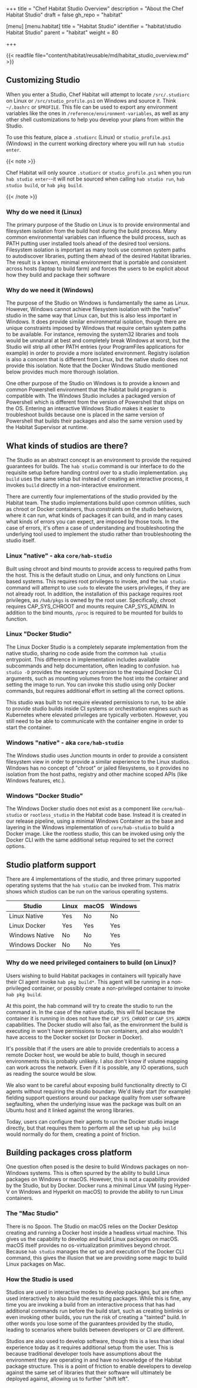 +++
title = "Chef Habitat Studio Overview"
description = "About the Chef Habitat Studio"
draft = false
gh_repo = "habitat"

[menu]
  [menu.habitat]
    title = "Habitat Studio"
    identifier = "habitat/studio Habitat Studio"
    parent = "habitat"
    weight = 80

+++

<!-- ## Scotts goals:
There are two goals I have with this document, the second being a component of the first, but is a major sticking point to selling Habitat right now.

I frequently see questions posed about the Studio that (feel like) there is an assumption that the Studio is providing certain capabilities, when it is often the underlying tools a particular implementation uses that provide those capabilities. In the case of troubleshooting, knowing which implementation you are using leads you to the correct set of tools to diagnose and fix the issue.

The desire to build Habitat packages in CI leads to the question of why we require elevated privileges in order to build.

In order to explain why that is, so that there is a common starting point, my goal is to break down the studio conceptually, and give a brief overview of the differing implementations before talking about the elevated privileges conundrum. -->

{{< readfile file="content/habitat/reusable/md/habitat_studio_overview.md" >}}

## Customizing Studio

When you enter a Studio, Chef Habitat will attempt to locate `/src/.studiorc` on Linux or `/src/studio_profile.ps1` on Windows and source it.
Think `~/.bashrc` or `$PROFILE`.
This file can be used to export any environment variables like the ones in `/reference/environment-variables`, as well as any other shell customizations to help you develop your plans from within the Studio.

To use this feature, place a `.studiorc` (Linux) or `studio_profile.ps1` (Windows) in the current working directory
where you will run `hab studio enter`.

{{< note >}}

Chef Habitat will only source `.studiorc` or `studio_profile.ps1` when you run `hab studio enter`--it will not be sourced when calling `hab studio run`, `hab studio build`, or `hab pkg build`.

{{< /note >}}

### Why do we need it (Linux)

The primary purpose of the Studio on Linux is to provide environmental and filesystem isolation from the build host during the build process. Many common environmental variables can influence the build process, such as PATH putting user installed tools ahead of the desired tool versions. Filesystem isolation is important as many tools use common system paths to autodiscover libraries, putting them ahead of the desired Habitat libraries. The result is a known, minimal environment that is portable and consistent across hosts (laptop to build farm) and forces the users to be explicit about how they build and package their software

### Why do we need it (Windows)

The purpose of the Studio on Windows is fundamentally the same as Linux. However, Windows cannot achieve filesystem isolation with the "native" studio in the same way that Linux can, but this is also less important in Windows. It does provide similar environmental isolation, though there are unique constraints imposed by Windows that require certain system paths to be available. For instance, removing the system32 libraries and tools would be unnatural at best and completely break Windows at worst, but the Studio will strip all other PATH entries (your ProgramFiles applications for example) in order to provide a more isolated environment. Registry isolation is also a concern that is different from Linux, but the native studio does not provide this isolation. Note that the Docker Windows Studio mentioned below provides much more thorough isolation.

One other purpose of the Studio on Windows is to provide a known and common Powershell environment that the Habitat build program is compatible with. The Windows Studio includes a packaged version of Powershell which is different from the version of Powershell that ships on the OS. Entering an interactive Windows Studio makes it easier to troubleshoot builds because one is placed in the same version of Powershell that builds their packages and also the same version used by the Habitat Supervisor at runtime.

## What kinds of studios are there?

The Studio as an abstract concept is an environment to provide the required guarantees for builds. The `hab studio` command is our interface to do the requisite setup before handing control over to a studio implementation. `pkg build` uses the same setup but instead of creating an interactive process, it invokes `build` directly in a non-interactive environment.

There are currently four implementations of the studio provided by the Habitat team. The studio implementations build upon common utilities, such as chroot or Docker containers, thus constraints on the studio behaviors, where it can run, what kinds of packages it can build, and in many cases what kinds of errors you can expect, are imposed by those tools. In the case of errors, it's often a case of understanding and troubleshooting the underlying tool used to implement the studio rather than troubleshooting the studio itself.

### Linux "native" - aka `core/hab-studio`

Built using chroot and bind mounts to provide access to required paths from the host. This is the default studio on Linux, and only functions on Linux based systems.  This requires root privileges to invoke, and the `hab studio` command will attempt to use `sudo` to elevate the users privileges, if they are not already root. In addition, the installation of this package requires root privileges, as `/hab/pkgs` is owned by the root user. Specifically, chroot requires CAP_SYS_CHROOT and mounts require CAP_SYS_ADMIN. In addition to the bind mounts, `/proc` is required to be mounted for builds to function.

### Linux "Docker Studio"

The Linux Docker Studio is a completely separate implementation from the native studio, sharing no code aside from the common `hab studio` entrypoint. This difference in implementation includes available subcommands and help documentation, often leading to confusion.  `hab studio -D` provides the necessary conversion to the required Docker CLI arguments, such as mounting volumes from the host into the container and setting the image to run. You can invoke this studio using only Docker commands,  but requires additional effort in setting all the correct options.

This studio was built to not require elevated permissions to run, to be able to provide studio builds inside CI systems or orchestration engines such as Kubernetes where elevated privileges are typically verboten. However, you still need to be able to communicate with the container engine in order to start the container.

### Windows "native" - aka `core/hab-studio`

The Windows studio uses Junction mounts in order to provide a consistent filesystem view in order to provide a similar experience to the Linux studios. Windows has no concept of "chroot" or jailed filesystems, so it provides no isolation from the host paths, registry and other machine scoped APIs (like Windows features, etc.).

### Windows "Docker Studio"

The Windows Docker studio does not exist as a component like `core/hab-studio` or `rootless_studio` in the Habitat code base. Instead it is created in our release pipeline, using a minimal Windows Container as the base and layering in the Windows implementation of `core/hab-studio` to build a Docker image. Like the rootless studio, this can be invoked using only the Docker CLI with the same additional setup required to set the correct options.

## Studio platform support

There are 4 implementations of the studio, and three primary supported operating systems that the `hab studio` can be invoked from. This matrix shows which studios can be run on the various operating systems.

| Studio | Linux | macOS | Windows |
|--------|-------|-------|---------|
| Linux Native | Yes | No | No |
| Linux Docker | Yes | Yes | Yes |
| Windows Native | No | No | Yes |
| Windows Docker | No | No | Yes |

### Why do we need privileged containers to build (on Linux)?

Users wishing to build Habitat packages in containers will typically have their CI agent invoke `hab pkg build*`. This agent will be running in a non-privileged container, or possibly create a non-privileged container to invoke `hab pkg build`.

At this point, the hab command will try to create the studio to run the command in. In the case of the native studio, this will fail because the container it is running in does not have the `CAP_SYS_CHROOT` or `CAP_SYS_ADMIN` capabilities.  The Docker studio will also fail, as the environment the build is executing in won't have permissions to run containers,  and also wouldn't have access to the Docker socket (or Docker in Docker).

It's possible that if the users are able to provide credentials to access a remote Docker host, we would be able to build, though in secured environments this is probably unlikely. I also don't know if volume mapping can work across the network. Even if it is possible, any IO operations, such as reading the source would be slow.

We also want to be careful about exposing build functionality directly to CI agents without requiring the studio boundary.  We'd likely start (for example) fielding support questions around our package quality from user software segfaulting, when the underlying issue was the package was built on an Ubuntu host and it linked against the wrong libraries.

Today, users can configure their agents to run the Docker studio image directly, but that requires them to perform all the set up `hab pkg build` would normally do for them, creating a point of friction.

## Building packages cross platform

One question often posed is the desire to build Windows packages on non-Windows systems. This is often spurred by the ability to build Linux packages on Windows or macOS. However, this is not a capability provided by the Studio, but by Docker. Docker runs a minimal Linux VM (using Hyper-V on Windows and Hyperkit on macOS) to provide the ability to run Linux containers.

### The "Mac Studio"

There is no Spoon.  The Studio on macOS relies on the Docker Desktop creating and running a Docker host inside a headless virtual machine. This gives us the capability to develop and build Linux packages on macOS. macOS itself provides no os-virtualization primitives beyond chroot. Because `hab studio` manages the set up and execution of the Docker CLI command, this gives the illusion that we are providing some magic to build Linux packages on Mac.

### How the Studio is used

Studios are used in interactive modes to develop packages, but are often used interactively to also build the resulting packages. While this is fine, any time you are invoking a build from an interactive process that has had additional commands run before the build start, such as creating binlinks or even invoking other builds, you run the risk of creating a "tainted" build. In other words you lose some of the guarantees provided by the studio, leading to scenarios where builds between developers or CI are different.

Studios are also used to develop software, though this is a less than ideal experience today as it requires additional setup from the user. This is because traditional developer tools have assumptions about the environment they are operating in and have no knowledge of the Habitat package structure.  This is a point of friction to enable developers to develop against the same set of libraries that their software will ultimately be deployed against, allowing us to further "shift left".

